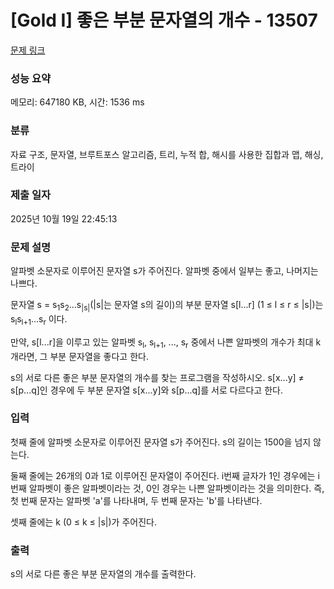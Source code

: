 # [Gold I] 좋은 부분 문자열의 개수 - 13507 

[문제 링크](https://www.acmicpc.net/problem/13507) 

### 성능 요약

메모리: 647180 KB, 시간: 1536 ms

### 분류

자료 구조, 문자열, 브루트포스 알고리즘, 트리, 누적 합, 해시를 사용한 집합과 맵, 해싱, 트라이

### 제출 일자

2025년 10월 19일 22:45:13

### 문제 설명

<p>알파벳 소문자로 이루어진 문자열 s가 주어진다. 알파벳 중에서 일부는 좋고, 나머지는 나쁘다.</p>

<p>문자열 s = s<sub>1</sub>s<sub>2</sub>...s<sub>|s|</sub>(|s|는 문자열 s의 길이)의 부분 문자열 s[l...r] (1 ≤ l ≤ r ≤ |s|)는 s<sub>l</sub>s<sub>l+1</sub>...s<sub>r</sub> 이다.</p>

<p>만약, s[l...r]을 이루고 있는 알파벳 s<sub>l</sub>, s<sub>l+1</sub>, ..., s<sub>r</sub> 중에서 나쁜 알파벳의 개수가 최대 k개라면, 그 부분 문자열을 좋다고 한다.</p>

<p>s의 서로 다른 좋은 부분 문자열의 개수를 찾는 프로그램을 작성하시오. s[x...y] ≠ s[p...q]인 경우에 두 부분 문자열 s[x...y]와 s[p...q]를 서로 다르다고 한다.</p>

### 입력 

 <p>첫째 줄에 알파벳 소문자로 이루어진 문자열 s가 주어진다. s의 길이는 1500을 넘지 않는다.</p>

<p>둘째 줄에는 26개의 0과 1로 이루어진 문자열이 주어진다. i번째 글자가 1인 경우에는 i번째 알파벳이 좋은 알파벳이라는 것, 0인 경우는 나쁜 알파벳이라는 것을 의미한다. 즉, 첫 번째 문자는 알파벳 'a'를 나타내며, 두 번째 문자는 'b'를 나타낸다.</p>

<p>셋째 줄에는 k (0 ≤ k ≤ |s|)가 주어진다.</p>

### 출력 

 <p>s의 서로 다른 좋은 부분 문자열의 개수를 출력한다.</p>

